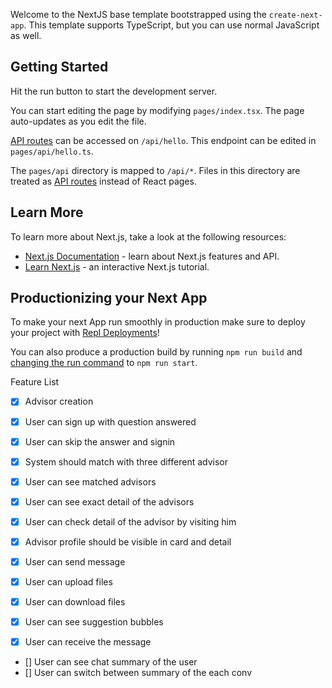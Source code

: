 Welcome to the NextJS base template bootstrapped using the `create-next-app`. This template supports TypeScript, but you can use normal JavaScript as well.

## Getting Started

Hit the run button to start the development server.

You can start editing the page by modifying `pages/index.tsx`. The page auto-updates as you edit the file.

[API routes](https://nextjs.org/docs/api-routes/introduction) can be accessed on `/api/hello`. This endpoint can be edited in `pages/api/hello.ts`.

The `pages/api` directory is mapped to `/api/*`. Files in this directory are treated as [API routes](https://nextjs.org/docs/api-routes/introduction) instead of React pages.

## Learn More

To learn more about Next.js, take a look at the following resources:

- [Next.js Documentation](https://nextjs.org/docs) - learn about Next.js features and API.
- [Learn Next.js](https://nextjs.org/learn) - an interactive Next.js tutorial.

## Productionizing your Next App

To make your next App run smoothly in production make sure to deploy your project with [Repl Deployments](https://docs.replit.com/hosting/deployments/about-deployments)!

You can also produce a production build by running `npm run build` and [changing the run command](https://docs.replit.com/programming-ide/configuring-repl#run) to `npm run start`.


Feature List
- [x] Advisor creation
- [x] User can sign up with question answered
- [x] User can skip the answer and signin

- [x] System should match with three different advisor
- [x] User can see matched advisors
- [x] User can see exact detail of the advisors
- [x] User can check detail of the advisor by visiting him
- [x] Advisor profile should be visible in card and detail

- [x] User can send message
- [x] User can upload files
- [x] User can download files
- [x] User can see suggestion bubbles
- [x] User can receive the message

- [] User can see chat summary of the user
- [] User can switch between summary of the each conv
